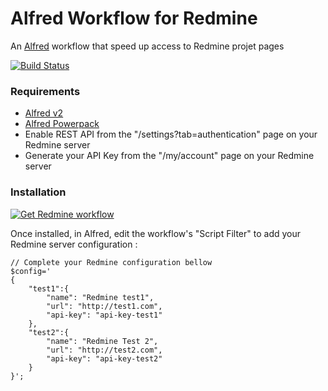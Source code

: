 Alfred Workflow for Redmine
===========================
An [Alfred](http://alfredapp.com) workflow that speed up access to Redmine projet pages

[![Build Status](https://travis-ci.org/GMaissa/redmine-alfredworkflow.svg)](https://travis-ci.org/GMaissa/redmine-alfredworkflow)

### Requirements
* [Alfred v2](http://alfredapp.com)
* [Alfred Powerpack](http://www.alfredapp.com/powerpack)
* Enable REST API from the "/settings?tab=authentication" page on your Redmine server
* Generate your API Key from the "/my/account" page on your Redmine server

### Installation
[![Get Redmine workflow](https://raw.github.com/hzlzh/AlfredWorkflow.com/master/index/css/images/downlaod-btn.png)](https://github.com/GMaissa/redmine-alfredworkflow/raw/master/Redmine.alfredworkflow)

Once installed, in Alfred, edit the workflow's "Script Filter" to add your Redmine server configuration :

    // Complete your Redmine configuration bellow
    $config='
    {
        "test1":{
            "name": "Redmine test1",
            "url": "http://test1.com",
            "api-key": "api-key-test1"
        },
        "test2":{
            "name": "Redmine Test 2",
            "url": "http://test2.com",
            "api-key": "api-key-test2"
        }
    }';
